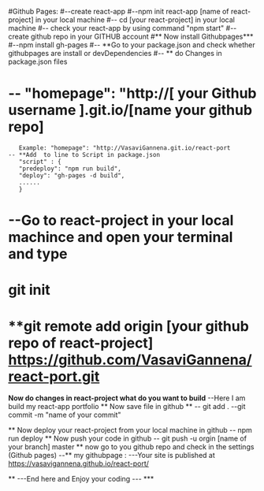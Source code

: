 #Github Pages:
#--create react-app
#--npm init react-app [name of react-project] in your local machine
#-- cd [your react-project] in your local machine
#-- check your react-app by using command "npm start"
#--create github repo in your GITHUB account
#** Now install Githubpages***
#--npm install gh-pages
#-- **Go to your package.json and check whether githubpages are install or devDependencies
#-- ** do Changes in package.json files
  # -- "homepage": "http://[ your Github username ].git.io/[name your github repo]
       Example: "homepage": "http://VasaviGannena.git.io/react-port
    -- **Add  to line to Script in package.json
       "script" : {
       "predeploy": "npm run build",
       "deploy": "gh-pages -d build",
       ......
       }
 # --Go to react-project in your local machince and open your terminal and type
 # **git init**
 # **git remote add origin [your github repo of react-project] https://github.com/VasaviGannena/react-port.git
  **Now do changes in react-project what do you want to build**
  --Here I am build my react-app portfolio
  ** Now save file in github **
       -- git add .
       --git commit -m "name of your commit"
       
 ** Now deploy your react-project from your local machine in github
      -- npm run deploy
 ** Now push your code in github
    -- git push -u orgin [name of your branch] master
 ** now go to you github repo and check in the settings (Github pages)
 --** my githubpage :
      ---Your site is published at https://vasavigannena.github.io/react-port/
      
  ** ---End here and Enjoy your coding --- ***
 
 
       
  
  
       
   


